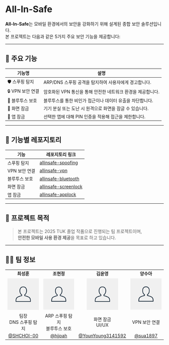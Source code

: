 # All-In-Safe

**All-In-Safe**는 모바일 환경에서의 보안을 강화하기 위해 설계된 종합 보안 솔루션입니다.  
본 프로젝트는 다음과 같은 5가지 주요 보안 기능을 제공합니다:

---

## 🔐 주요 기능

| 기능명          | 설명 |
|------------------|------|
| 🛡️ 스푸핑 탐지       | ARP/DNS 스푸핑 공격을 탐지하여 사용자에게 경고합니다. |
| 🔒 VPN 보안 연결     | 암호화된 VPN 통신을 통해 안전한 네트워크 환경을 제공합니다. |
| 📵 블루투스 보호     | 블루투스를 통한 비인가 접근이나 데이터 유출을 차단합니다. |
| 📱 화면 잠금         | 기기 분실 또는 도난 시 원격으로 화면을 잠글 수 있습니다. |
| 📲 앱 잠금           | 선택한 앱에 대해 PIN 인증을 적용해 접근을 제한합니다. |

---

## 🧩 기능별 레포지토리

| 기능 | 레포지토리 링크 |
|------|------------------|
| 스푸핑 탐지 | [allinsafe-spoofing](https://github.com/Team-AllInSafe/allinsafe-spoofing) |
| VPN 보안 연결 | [allinsafe-vpn](https://github.com/Team-AllInSafe/allinsafe-vpn) |
| 블루투스 보호 | [allinsafe-bluetooth](https://github.com/Team-AllInSafe/allinsafe-bluetooth) |
| 화면 잠금 | [allinsafe-screenlock](https://github.com/Team-AllInSafe/allinsafe-screenlock) |
| 앱 잠금 | [allinsafe-applock](https://github.com/Team-AllInSafe/allinsafe-applock) |

---

## 📁 프로젝트 목적

> 본 프로젝트는 2025 TUK 졸업 작품으로 진행되는 팀 프로젝트이며,  
> **안전한 모바일 사용 환경 제공**을 목표로 하고 있습니다.

---

## 👨‍💻 팀 정보

<table>
  <tr>
    <td align="center"><b>최성훈</b></td>
    <td align="center"><b>조현정</b></td>
    <td align="center"><b>김윤영</b></td>
    <td align="center"><b>양수아</b></td>
  </tr>
  <tr>
    <td align="center"><img src="images/test.png" width="100"/></td>
    <td align="center"><img src="images/test.png" width="100"/></td>
    <td align="center"><img src="images/test.png" width="100"/></td>
    <td align="center"><img src="images/test.png" width="100"/></td>
  </tr>
  <tr>
    <td align="center">팀장<br>DNS 스푸핑 탐지</td>
    <td align="center">ARP 스푸핑 탐지<br>블루투스 보호</td>
    <td align="center">화면 잠금<br>UI/UX</td>
    <td align="center">VPN 보안 연결</td>
  </tr>
  <tr>
    <td align="center"><a href="https://github.com/SHCHOI-00">@SHCHOI-00</a></td>
    <td align="center"><a href="https://github.com/hjjoah">@hjjoah</a></td>
    <td align="center"><a href="https://github.com/YounYoung3141592">@YounYoung3141592</a></td>
    <td align="center"><a href="https://github.com/sua1897">@sua1897</a></td>
  </tr>
</table>
